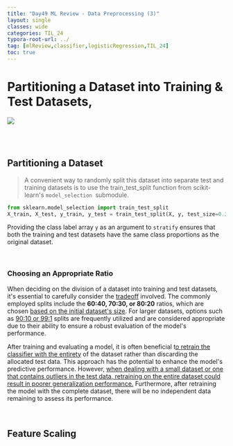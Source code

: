 ```yaml
---
title: "Day49 ML Review - Data Preprocessing (3)"
layout: single
classes: wide
categories: TIL_24
typora-root-url: ../
tag: [mlReview,classifier,logisticRegression,TIL_24]
toc: true 
---
```


# Partitioning a Dataset into Training & Test Datasets, 

<img src="/blog/images/2024-08-08-TIL24_Day49/A65867D9-34DE-4631-8310-3385D650DA00.jpeg">

<br><br>

## Partitioning a Dataset

> A convenient way to randomly split this dataset into separate test and training datasets is to use the train_test_split function from scikit-learn's `model_selection `submodule.

```python
from sklearn.model_selection import train_test_split
X_train, X_test, y_train, y_test = train_test_split(X, y, test_size=0.3, random_state=0, stratify=y)
```

Providing the class label array `y` as an argument to `stratify` ensures that both the training and test datasets have the same class proportions as the original dataset.

<br>

### Choosing an Appropriate Ratio

When deciding on the division of a dataset into training and test datasets, it's essential to carefully consider the <u>tradeoff</u> involved. The commonly employed splits include the **60:40, 70:30, or 80:20** ratios, which are chosen <u>based on the initial dataset's size</u>. For larger datasets, options such as <u>90:10 or 99:1</u> splits are frequently utilized and are considered appropriate due to their ability to ensure a robust evaluation of the model's performance.

After training and evaluating a model, it is often beneficial t<u>o retrain the classifier with the entirety</u> of the dataset rather than discarding the allocated test data. This approach has the potential to enhance the model's predictive performance. However, <u>when dealing with a small dataset or one that contains outliers in the test data, retraining on the entire dataset could result in poorer generalization performance.</u> Furthermore, after retraining the model with the complete dataset, there will be no independent data remaining to assess its performance.

<br>

## Feature Scaling

